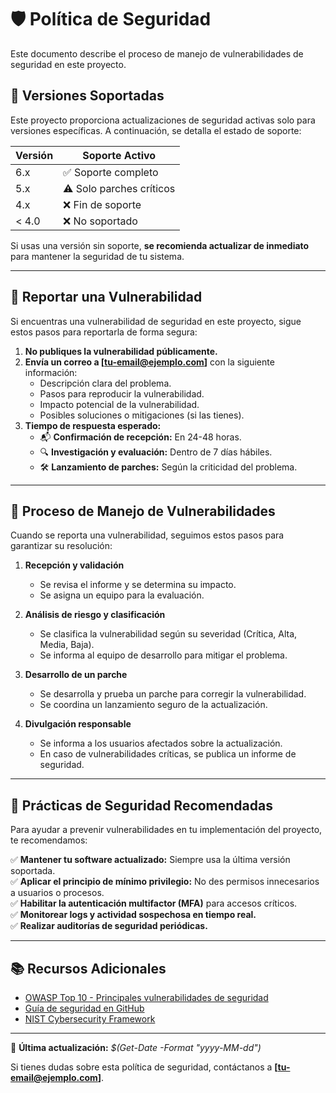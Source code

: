 # 🛡️ Política de Seguridad

Este documento describe el proceso de manejo de vulnerabilidades de seguridad en este proyecto.

## 📌 Versiones Soportadas

Este proyecto proporciona actualizaciones de seguridad activas solo para versiones específicas. A continuación, se detalla el estado de soporte:

| Versión | Soporte Activo |
| ------- | -------------- |
| 6.x     | ✅ Soporte completo |
| 5.x     | ⚠️ Solo parches críticos |
| 4.x     | ❌ Fin de soporte |
| < 4.0   | ❌ No soportado |

Si usas una versión sin soporte, **se recomienda actualizar de inmediato** para mantener la seguridad de tu sistema.

---

## 📢 Reportar una Vulnerabilidad

Si encuentras una vulnerabilidad de seguridad en este proyecto, sigue estos pasos para reportarla de forma segura:

1. **No publiques la vulnerabilidad públicamente.**
2. **Envía un correo a [tu-email@ejemplo.com]** con la siguiente información:
   - Descripción clara del problema.
   - Pasos para reproducir la vulnerabilidad.
   - Impacto potencial de la vulnerabilidad.
   - Posibles soluciones o mitigaciones (si las tienes).
3. **Tiempo de respuesta esperado:**
   - 📬 **Confirmación de recepción:** En 24-48 horas.
   - 🔍 **Investigación y evaluación:** Dentro de 7 días hábiles.
   - 🛠 **Lanzamiento de parches:** Según la criticidad del problema.

---

## 🔐 Proceso de Manejo de Vulnerabilidades

Cuando se reporta una vulnerabilidad, seguimos estos pasos para garantizar su resolución:

1. **Recepción y validación**  
   - Se revisa el informe y se determina su impacto.
   - Se asigna un equipo para la evaluación.

2. **Análisis de riesgo y clasificación**  
   - Se clasifica la vulnerabilidad según su severidad (Crítica, Alta, Media, Baja).
   - Se informa al equipo de desarrollo para mitigar el problema.

3. **Desarrollo de un parche**  
   - Se desarrolla y prueba un parche para corregir la vulnerabilidad.
   - Se coordina un lanzamiento seguro de la actualización.

4. **Divulgación responsable**  
   - Se informa a los usuarios afectados sobre la actualización.
   - En caso de vulnerabilidades críticas, se publica un informe de seguridad.

---

## 🛑 Prácticas de Seguridad Recomendadas

Para ayudar a prevenir vulnerabilidades en tu implementación del proyecto, te recomendamos:

✅ **Mantener tu software actualizado:** Siempre usa la última versión soportada.  
✅ **Aplicar el principio de mínimo privilegio:** No des permisos innecesarios a usuarios o procesos.  
✅ **Habilitar la autenticación multifactor (MFA)** para accesos críticos.  
✅ **Monitorear logs y actividad sospechosa en tiempo real.**  
✅ **Realizar auditorías de seguridad periódicas.**  

---

## 📚 Recursos Adicionales

- [OWASP Top 10 - Principales vulnerabilidades de seguridad](https://owasp.org/www-project-top-ten/)
- [Guía de seguridad en GitHub](https://docs.github.com/es/code-security)
- [NIST Cybersecurity Framework](https://www.nist.gov/cyberframework)

---

📌 **Última actualización:** _$(Get-Date -Format "yyyy-MM-dd")_

Si tienes dudas sobre esta política de seguridad, contáctanos a **[tu-email@ejemplo.com]**.
